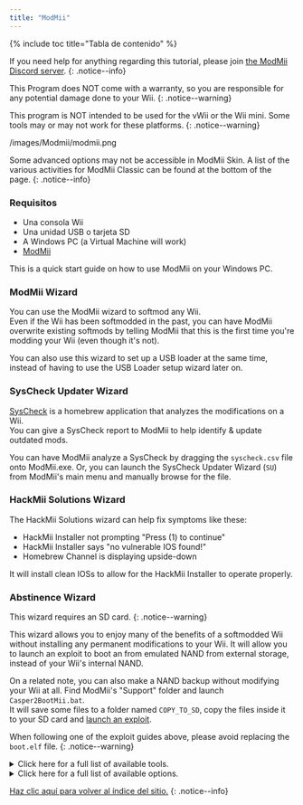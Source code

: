 ```yaml
---
title: "ModMii"
---
```


{% include toc title="Tabla de contenido" %}

If you need help for anything regarding this tutorial, please join [the ModMii Discord server](https://discord.gg/cMnBRACQwQ).
{: .notice--info}

This Program does NOT come with a warranty, so you are responsible for any potential damage done to your Wii.
{: .notice--warning}

This program is NOT intended to be used for the vWii or the Wii mini. Some tools may or may not work for these platforms.
{: .notice--warning}

/images/Modmii/modmii.png

Some advanced options may not be accessible in ModMii Skin. A list of the various activities for ModMii Classic can be found at the bottom of the page.
{: .notice--info}

### Requisitos

* Una consola Wii
* Una unidad USB o tarjeta SD
* A Windows PC (a Virtual Machine will work)
* [ModMii](https://modmii.github.io/)

This is a quick start guide on how to use ModMii on your Windows PC.

### ModMii Wizard

You can use the ModMii wizard to softmod any Wii. <br> Even if the Wii has been softmodded in the past, you can have ModMii overwrite existing softmods by telling ModMii that this is the first time you're modding your Wii (even though it's not).

You can also use this wizard to set up a USB loader at the same time, instead of having to use the USB Loader setup wizard later on.

### SysCheck Updater Wizard

[SysCheck](syscheck) is a homebrew application that analyzes the modifications on a Wii. <br> You can give a SysCheck report to ModMii to help identify & update outdated mods.

You can have ModMii analyze a SysCheck by dragging the `syscheck.csv` file onto ModMii.exe. Or, you can launch the SysCheck Updater Wizard (`SU`) from ModMii's main menu and manually browse for the file.

### HackMii Solutions Wizard

The HackMii Solutions wizard can help fix symptoms like these:

+ HackMii Installer not prompting "Press (1) to continue"
+ HackMii Installer says "no vulnerable IOS found!"
+ Homebrew Channel is displaying upside-down

It will install clean IOSs to allow for the HackMii Installer to operate properly.

### Abstinence Wizard

This wizard requires an SD card.
{: .notice--warning}

This wizard allows you to enjoy many of the benefits of a softmodded Wii without installing any permanent modifications to your Wii. It will allow you to launch an exploit to boot an from emulated NAND from external storage, instead of your Wii's internal NAND.

On a related note, you can also make a NAND backup without modifying your Wii at all. Find ModMii's "Support" folder and launch `Casper2BootMii.bat`. <br> It will save some files to a folder named `COPY_TO_SD`, copy the files inside it to your SD card and [launch an exploit](get-started).

When following one of the exploit guides above, please avoid replacing the `boot.elf` file.
{: .notice--warning}


<details id="Modmii-Tools" class="notice--info" markdown="1">
<summary><a>Click here for a full list of available tools.</a></summary>

| Tool                                                                        | Descripción                                                                                                                                                                                                                                |
| --------------------------------------------------------------------------- | ------------------------------------------------------------------------------------------------------------------------------------------------------------------------------------------------------------------------------------------ |
| W = ModMii Wizard <-- Start Here to Mod Your Wii!                           | This option can be used to mod your Wii for the first time or re-mod a Wii that has been previously modded.                                                                                                                                |
| SU = SysCheck Updater Wizard (update only your outdated softmods)           | This option is useful for people who have old modifications installed to their wii such as DarkCorp/Ciosspaghetti that can potetially cause problems for the latest homebrew custom firmware.                                              |
| U = USB-Loader Setup Wizard                                                 | This option will help you properly set up your USB loader to be able to load your disk backups from an SD or USB hard drive.                                                                                                               |
| H = HackMii Solutions Wizard (Upside-Down HBC\No Vulnerable IOS Fix)       | This option is useful for people who are having trouble getting the HackMii Installer to work, or if they just simply have an upside down homebrew channel, or if DarkCorp/Ciosspaghetti was installed and there was no homebrew channel.  |
| AW = Abstinence Wizard (Non-permanent Wii Hacks)                            | This option is useful for people who dont want to make any permanent modifications to their Wii but still want to have some of the benefits that homebrew can offer.                                                                       |
| RC = Region Change Wizard                                                   | This option can be used to change the region of your Wii without bricking it (this is the best region changer tutorial available on the internet!).                                                                                        |
| S = SNEEK Installation, EmuNAND Builder\Modifier, Game Bulk Extractor      | This option will help you properly set up an EmuNAND (aka neek2o) onto your SD or USB. benefits for emunand include extra storage space for save games or channels. and the benefit of not making any permanent modifications to your Wii. |
| F = open a File or Folder with ModMii for many more functions!              | This option is an advanced tool especially helpful for developers.                                                                                                                                                                         |
| 1 = Download Page 1 (System Menus, IOSs, MIOSs, Channels, etc.)             | This option opens the first download page that includes most of the key parts for the system menu (downloaded from NUS).                                                                                                                   |
| 2 = Download Page 2 (Apps, USB-Loader Files, CheatCodes, etc.)              | This option opens the second download page that includes exploits and useful apps for your Wii including some PC programs.                                                                                                                 |
| 3 = Download Page 3 (System Menu Themes)                                    | This option opens the third download page that includes some system menu themes and items required to install system menu themes (base apps are downloaded from NUS).                                                                      |
| 4 = Download Page 4 (cIOSs and cMIOSs)                                      | This option opens the fourth download page that includes cIOSes and cMIOSes for use in USB loaders. It is recommended to just install the recommended cioses unless you plan to do some testing.                                           |
| A = Advanced Downloads and Forwarder DOL\ISO Builder                       | This option is an advanced tool used to better customize downloads or allow you to build a dol executable useful for fowarders (channels on the system menu to access Wii applications).                                                   |
| L = Load Download Queue                                                     | This option will download all of the required titles need for the Wii system menu (titles are downloaded from NUS)                                                                                                                         |
| C = Build Config Files for Bootmii, Wad Manager or Multi-Mod Manager        | This option will help you build configuration files required for certain applications.                                                                                                                                                     |
| FC = File Cleanup & App Updater: Update Apps and\or remove un-needed files | This option is useful for people who want to clean out their SD or USB of apps deemed outdated, useless, or otherwise depreciated.                                                                                                         |
| M = ModMii Skin Mode: use your mouse instead of your keyboard!              | This option will launch ModMii skin mode. Some advanced options may not be available in this view.                                                                                                                                         |

</details>

<details id="Modmii-Options" class="notice--info" markdown="1">
<summary><a>Click here for a full list of available options.</a></summary>

| Option                                                           | Descripción                                                                                                   |
| ---------------------------------------------------------------- | ------------------------------------------------------------------------------------------------------------- |
| D = Change Drive letter:                                         | Changes where your SD files are saved to.                                                                     |
| DU = Change Drive letter for USB:                                | Changes where your USB files are saved to.                                                                    |
| d2x = change d2x cIOS version built:                             | Changes the cios version ModMii downloads.                                                                    |
| H = Hermes cIOSs (202 & 222-224) will also be recommended        | Enables Hermes IOS to be recommended and downloaded in the syscheck updater (will be stubbed if disabled).    |
| CM = cMIOS included in recommended cIOSs                         | Enables cMIOS to be recommended and downloaded in the syscheck updater (will install stock MIOS if disabled). |
| E = Extra Brick Protection in ModMii Wizard Guides               | Enables ModMiis Extra Brick Protection IOSes to be recommended and used in the syscheck updater tool.         |
| U = Update IOSs. Wizard/SysCheck-Updater to update Active IOSs   | Updates Existing IOSes to the latest version available on NUS.                                                |
| AU = Auto-Updating downloads will skip update check if cached    | Will skip downloading the files if already in the queue.                                                      |
| FWD = Install USB-Loader Forwarder in ModMii Wizard Guides       | Will include the USB loader forwarder wad file in the USB loader wizard guides.                               |
| PC = PC Programs Save Location                                   | Changes the save location for the downloadable PC programs.                                                   |
| RS = Root Save: Save IOSs\MIOSs to Root instead of WAD Folder   | Saves IOSs\MIOSs to Root instead of WAD Folder.                                                              |
| 1 = Do not Keep 00000001 or NUS Folders for IOSs\MIOSs\SMs etc | Deletes the folder used for compiling the wad file and just gives you the wad file.                           |
| n2o = neek2o - build mod of s\uneek instead of original         | Uses a better modified version of neek2o in the EmuNAND builder.                                              |
| SSD = SNEEK and SNEEK+DI SD Access                               | Allows for SNEEK and SNEEK+DI access on the SD card.                                                          |
| F = Font.bin Colour for SNEEK/UNEEK                              | Changes the font color for neek2o.                                                                            |
| SV = SNEEK Verbose Output                                        | Displays extra information regarding EmuNAND.                                                                 |
| V = Verbose for ModMii Skin & nandBinCheck                       | Displays another window with extra information regarding a nand check.                                        |
| SO = Play sound at Finish                                        | Plays a fun jingle after a successful download.                                                               |
| A = Auto-Update ModMii at program start                          | Will automatically check for updates when ModMii is launched.                                                 |
| N = Check for New versions of ModMii right now                   | Will check online for a ModMii update.                                                                        |

</details>

[Haz clic aquí para volver al índice del sitio.](site-navigation)
{: .notice--info}
